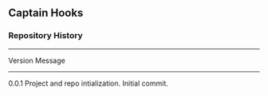 ## Captain Hooks

### Repository History
------------------

Version           Message
-------           -------
0.0.1             Project and repo intialization. 
                  Initial commit.